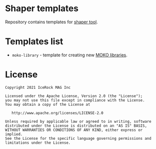 # Shaper templates

Repository contains templates for [shaper tool](https://github.com/icerockdev/shaper).

# Templates list

- `moko-library` - template for creating new [MOKO libraries](https://moko.icerock.dev/). 

# License
        
    Copyright 2021 IceRock MAG Inc
    
    Licensed under the Apache License, Version 2.0 (the "License");
    you may not use this file except in compliance with the License.
    You may obtain a copy of the License at
    
       http://www.apache.org/licenses/LICENSE-2.0
    
    Unless required by applicable law or agreed to in writing, software
    distributed under the License is distributed on an "AS IS" BASIS,
    WITHOUT WARRANTIES OR CONDITIONS OF ANY KIND, either express or implied.
    See the License for the specific language governing permissions and
    limitations under the License.